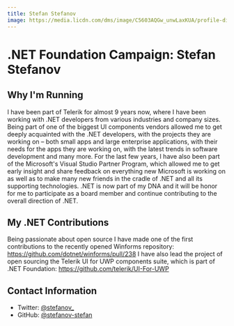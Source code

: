 ```yaml
---
title: Stefan Stefanov
image: https://media.licdn.com/dms/image/C5603AQGw_unwLaxKUA/profile-displayphoto-shrink_200_200/0?e=1557964800&v=beta&t=9G1i2O61ylBgcTKBevlKcKp_SN2UFYmLJcPN5vdwkMc
---
```


# .NET Foundation Campaign: Stefan Stefanov

## Why I'm Running
I have been part of Telerik for almost 9 years now, where I have been working with .NET developers from various industries and company sizes. Being part of one of the biggest UI components vendors allowed me to get deeply acquainted with the .NET developers, with the projects they are working on – both small apps and large enterprise applications, with their needs for the apps they are working on, with the latest trends in software development and many more.
For the last few years, I have also been part of the Microsoft's Visual Studio Partner Program, which allowed me to get early insight and share feedback on everything new Microsoft is working on as well as to make many new friends in the cradle of .NET and all its supporting technologies.
.NET is now part of my DNA and it will be honor for me to participate as a board member and continue contributing to the overall direction of .NET.

## My .NET Contributions
Being passionate about open source I have made one of the first contributions to the recently opened Winforms repository: https://github.com/dotnet/winforms/pull/238
I have also lead the project of open sourcing the Telerik UI for UWP components suite, which is part of .NET Foundation: https://github.com/telerik/UI-For-UWP 

## Contact Information
* Twitter: [@stefanov_](https://twitter.com/stefanov_)
* GitHub: [@stefanov-stefan](https://github.com/stefanov-stefan)

